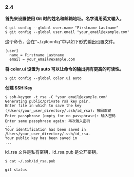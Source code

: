 ##

### 2.4

**首先来设置使用 Git 时的姓名和邮箱地址。名字请用英文输入。**
```
$ git config --global user.name "Firstname Lastname"
$ git config --global user.email "your_email@example.com"
```

这个命令，会在“~/.gitconfig”中以如下形式输出设置文件。
```
[user]
  name = Firstname Lastname
  email = your_email@example.com
```

**将 color.ui 设置为 auto 可以让命令的输出拥有更高的可读性。**
```
$ git config --global color.ui auto
```

**创建 SSH Key**
```
$ ssh-keygen -t rsa -C "your_email@example.com"
Generating public/private rsa key pair.
Enter file in which to save the key
(/Users/your_user_directory/.ssh/id_rsa): 按回车键
Enter passphrase (empty for no passphrase): 输入密码
Enter same passphrase again: 再次输入密码
...
Your identification has been saved in /Users/your_user_directory/.ssh/id_rsa.
Your public key has been saved in 
...
```
id_rsa 文件是私有密钥，id_rsa.pub 是公开密钥。
```
$ cat ~/.ssh/id_rsa.pub
```

```
git status
```






